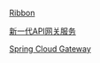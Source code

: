 [Ribbon](https://my.oschina.net/giegie/blog/3095354)

[新一代API网关服务](https://juejin.cn/post/6844903982599684103)


[Spring Cloud Gateway](https://docs.spring.io/spring-cloud-gateway/docs/2.2.6.RELEASE/reference/html/)